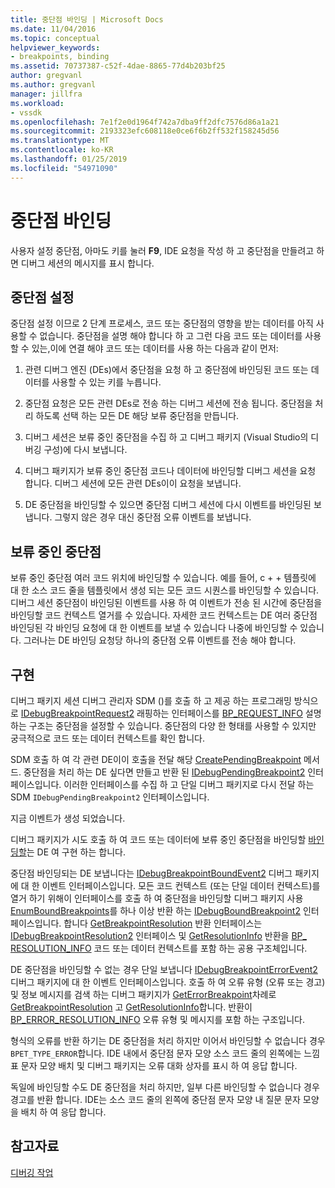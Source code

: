 ```yaml
---
title: 중단점 바인딩 | Microsoft Docs
ms.date: 11/04/2016
ms.topic: conceptual
helpviewer_keywords:
- breakpoints, binding
ms.assetid: 70737387-c52f-4dae-8865-77d4b203bf25
author: gregvanl
ms.author: gregvanl
manager: jillfra
ms.workload:
- vssdk
ms.openlocfilehash: 7e1f2e0d1964f742a7dba9ff2dfc7576d86a1a21
ms.sourcegitcommit: 2193323efc608118e0ce6f6b2ff532f158245d56
ms.translationtype: MT
ms.contentlocale: ko-KR
ms.lasthandoff: 01/25/2019
ms.locfileid: "54971090"
---
```

# <a name="bind-breakpoints"></a>중단점 바인딩
사용자 설정 중단점, 아마도 키를 눌러 **F9**, IDE 요청을 작성 하 고 중단점을 만들려고 하면 디버그 세션의 메시지를 표시 합니다.  
  
## <a name="set-a-breakpoint"></a>중단점 설정  
 중단점 설정 이므로 2 단계 프로세스, 코드 또는 중단점의 영향을 받는 데이터를 아직 사용할 수 없습니다. 중단점을 설명 해야 합니다 하 고 그런 다음 코드 또는 데이터를 사용할 수 있는,이에 연결 해야 코드 또는 데이터를 사용 하는 다음과 같이 먼저:  
  
1.  관련 디버그 엔진 (DEs)에서 중단점을 요청 하 고 중단점에 바인딩된 코드 또는 데이터를 사용할 수 있는 키를 누릅니다.  
  
2.  중단점 요청은 모든 관련 DEs로 전송 하는 디버그 세션에 전송 됩니다. 중단점을 처리 하도록 선택 하는 모든 DE 해당 보류 중단점을 만듭니다.  
  
3.  디버그 세션은 보류 중인 중단점을 수집 하 고 디버그 패키지 (Visual Studio의 디버깅 구성)에 다시 보냅니다.  
  
4.  디버그 패키지가 보류 중인 중단점 코드나 데이터에 바인딩할 디버그 세션을 요청 합니다. 디버그 세션에 모든 관련 DEs이이 요청을 보냅니다.  
  
5.  DE 중단점을 바인딩할 수 있으면 중단점 디버그 세션에 다시 이벤트를 바인딩된 보냅니다. 그렇지 않은 경우 대신 중단점 오류 이벤트를 보냅니다.  
  
## <a name="pending-breakpoints"></a>보류 중인 중단점  
 보류 중인 중단점 여러 코드 위치에 바인딩할 수 있습니다. 예를 들어, c + + 템플릿에 대 한 소스 코드 줄을 템플릿에서 생성 되는 모든 코드 시퀀스를 바인딩할 수 있습니다. 디버그 세션 중단점이 바인딩된 이벤트를 사용 하 여 이벤트가 전송 된 시간에 중단점을 바인딩할 코드 컨텍스트 열거를 수 있습니다. 자세한 코드 컨텍스트는 DE 여러 중단점 바인딩된 각 바인딩 요청에 대 한 이벤트를 보낼 수 있습니다 나중에 바인딩할 수 있습니다. 그러나는 DE 바인딩 요청당 하나의 중단점 오류 이벤트를 전송 해야 합니다.  
  
## <a name="implementation"></a>구현  
 디버그 패키지 세션 디버그 관리자 SDM ()를 호출 하 고 제공 하는 프로그래밍 방식으로 [IDebugBreakpointRequest2](../../extensibility/debugger/reference/idebugbreakpointrequest2.md) 래핑하는 인터페이스를 [BP_REQUEST_INFO](../../extensibility/debugger/reference/bp-request-info.md) 설명 하는 구조는 중단점을 설정할 수 있습니다. 중단점의 다양 한 형태를 사용할 수 있지만 궁극적으로 코드 또는 데이터 컨텍스트를 확인 합니다.  
  
 SDM 호출 하 여 각 관련 DE이이 호출을 전달 해당 [CreatePendingBreakpoint](../../extensibility/debugger/reference/idebugengine2-creatependingbreakpoint.md) 메서드. 중단점을 처리 하는 DE 싶다면 만들고 반환 된 [IDebugPendingBreakpoint2](../../extensibility/debugger/reference/idebugpendingbreakpoint2.md) 인터페이스입니다. 이러한 인터페이스를 수집 하 고 단일 디버그 패키지로 다시 전달 하는 SDM `IDebugPendingBreakpoint2` 인터페이스입니다.  
  
 지금 이벤트가 생성 되었습니다.  
  
 디버그 패키지가 시도 호출 하 여 코드 또는 데이터에 보류 중인 중단점을 바인딩할 [바인딩할](../../extensibility/debugger/reference/idebugpendingbreakpoint2-bind.md)는 DE 여 구현 하는 합니다.  
  
 중단점 바인딩되는 DE 보냅니다는 [IDebugBreakpointBoundEvent2](../../extensibility/debugger/reference/idebugbreakpointboundevent2.md) 디버그 패키지에 대 한 이벤트 인터페이스입니다. 모든 코드 컨텍스트 (또는 단일 데이터 컨텍스트)를 열거 하기 위해이 인터페이스를 호출 하 여 중단점을 바인딩할 디버그 패키지 사용 [EnumBoundBreakpoints](../../extensibility/debugger/reference/idebugbreakpointboundevent2-enumboundbreakpoints.md)를 하나 이상 반환 하는 [IDebugBoundBreakpoint2](../../extensibility/debugger/reference/idebugboundbreakpoint2.md) 인터페이스입니다. 합니다 [GetBreakpointResolution](../../extensibility/debugger/reference/idebugboundbreakpoint2-getbreakpointresolution.md) 반환 인터페이스는 [IDebugBreakpointResolution2](../../extensibility/debugger/reference/idebugbreakpointresolution2.md) 인터페이스 및 [GetResolutionInfo](../../extensibility/debugger/reference/idebugbreakpointresolution2-getresolutioninfo.md) 반환을 [BP_ RESOLUTION_INFO](../../extensibility/debugger/reference/bp-resolution-info.md) 코드 또는 데이터 컨텍스트를 포함 하는 공용 구조체입니다.  
  
 DE 중단점을 바인딩할 수 없는 경우 단일 보냅니다 [IDebugBreakpointErrorEvent2](../../extensibility/debugger/reference/idebugbreakpointerrorevent2.md) 디버그 패키지에 대 한 이벤트 인터페이스입니다. 호출 하 여 오류 유형 (오류 또는 경고) 및 정보 메시지를 검색 하는 디버그 패키지가 [GetErrorBreakpoint](../../extensibility/debugger/reference/idebugbreakpointerrorevent2-geterrorbreakpoint.md)차례로 [GetBreakpointResolution](../../extensibility/debugger/reference/idebugerrorbreakpoint2-getbreakpointresolution.md) 고 [ GetResolutionInfo](../../extensibility/debugger/reference/idebugerrorbreakpointresolution2-getresolutioninfo.md)합니다. 반환이 [BP_ERROR_RESOLUTION_INFO](../../extensibility/debugger/reference/bp-error-resolution-info.md) 오류 유형 및 메시지를 포함 하는 구조입니다.  
  
 형식의 오류를 반환 하기는 DE 중단점을 처리 하지만 이어서 바인딩할 수 없습니다 경우 `BPET_TYPE_ERROR`합니다. IDE 내에서 중단점 문자 모양 소스 코드 줄의 왼쪽에는 느낌표 문자 모양 배치 및 디버그 패키지는 오류 대화 상자를 표시 하 여 응답 합니다.  
  
 독일에 바인딩할 수도 DE 중단점을 처리 하지만, 일부 다른 바인딩할 수 없습니다 경우 경고를 반환 합니다. IDE는 소스 코드 줄의 왼쪽에 중단점 문자 모양 내 질문 문자 모양을 배치 하 여 응답 합니다.  
  
## <a name="see-also"></a>참고자료  
 [디버깅 작업](../../extensibility/debugger/debugging-tasks.md)